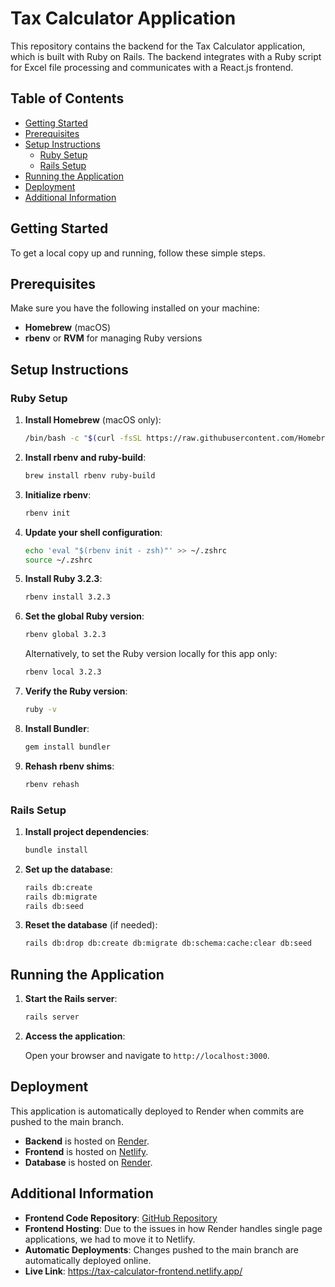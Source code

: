 # Tax Calculator Application

This repository contains the backend for the Tax Calculator application, which is built with Ruby on Rails. The backend integrates with a Ruby script for Excel file processing and communicates with a React.js frontend.

## Table of Contents

- [Getting Started](#getting-started)
- [Prerequisites](#prerequisites)
- [Setup Instructions](#setup-instructions)
  - [Ruby Setup](#ruby-setup)
  - [Rails Setup](#rails-setup)
- [Running the Application](#running-the-application)
- [Deployment](#deployment)
- [Additional Information](#additional-information)

## Getting Started

To get a local copy up and running, follow these simple steps.

## Prerequisites

Make sure you have the following installed on your machine:

- **Homebrew** (macOS)
- **rbenv** or **RVM** for managing Ruby versions

## Setup Instructions

### Ruby Setup

1. **Install Homebrew** (macOS only):

   ```bash
   /bin/bash -c "$(curl -fsSL https://raw.githubusercontent.com/Homebrew/install/HEAD/install.sh)"
   ```

2. **Install rbenv and ruby-build**:

   ```bash
   brew install rbenv ruby-build
   ```

3. **Initialize rbenv**:

   ```bash
   rbenv init
   ```

4. **Update your shell configuration**:

   ```bash
   echo 'eval "$(rbenv init - zsh)"' >> ~/.zshrc
   source ~/.zshrc
   ```

5. **Install Ruby 3.2.3**:

   ```bash
   rbenv install 3.2.3
   ```

6. **Set the global Ruby version**:

   ```bash
   rbenv global 3.2.3
   ```

   Alternatively, to set the Ruby version locally for this app only:

   ```bash
   rbenv local 3.2.3
   ```

7. **Verify the Ruby version**:

   ```bash
   ruby -v
   ```

8. **Install Bundler**:

   ```bash
   gem install bundler
   ```

9. **Rehash rbenv shims**:

   ```bash
   rbenv rehash
   ```

### Rails Setup

1. **Install project dependencies**:

   ```bash
   bundle install
   ```

2. **Set up the database**:

   ```bash
   rails db:create
   rails db:migrate
   rails db:seed
   ```

3. **Reset the database** (if needed):

   ```bash
   rails db:drop db:create db:migrate db:schema:cache:clear db:seed
   ```

## Running the Application

1. **Start the Rails server**:

   ```bash
   rails server
   ```

2. **Access the application**:

   Open your browser and navigate to `http://localhost:3000`.

## Deployment

This application is automatically deployed to Render when commits are pushed to the main branch.

- **Backend** is hosted on [Render](https://dashboard.render.com/web/srv-cr1ektrqf0us73fm9rh0).
- **Frontend** is hosted on [Netlify](https://app.netlify.com/sites/tax-calculator-frontend/overview).
- **Database** is hosted on [Render](https://dashboard.render.com/d/dpg-cr1ceq23esus73at4vtg-a/info).

## Additional Information

- **Frontend Code Repository**: [GitHub Repository](https://github.com/leonshimizu/tax-calculator-frontend)
- **Frontend Hosting**: Due to the issues in how Render handles single page applications, we had to move it to Netlify.
- **Automatic Deployments**: Changes pushed to the main branch are automatically deployed online.
- **Live Link**: https://tax-calculator-frontend.netlify.app/
